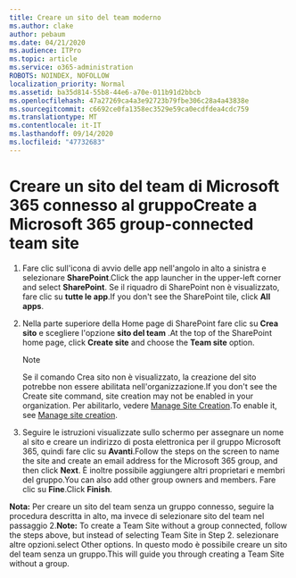 ```yaml
---
title: Creare un sito del team moderno
ms.author: clake
author: pebaum
ms.date: 04/21/2020
ms.audience: ITPro
ms.topic: article
ms.service: o365-administration
ROBOTS: NOINDEX, NOFOLLOW
localization_priority: Normal
ms.assetid: ba35d814-55b8-44e6-a70e-011b91d2bbcb
ms.openlocfilehash: 47a27269ca4a3e92723b79fbe306c28a4a43838e
ms.sourcegitcommit: c6692ce0fa1358ec3529e59ca0ecdfdea4cdc759
ms.translationtype: MT
ms.contentlocale: it-IT
ms.lasthandoff: 09/14/2020
ms.locfileid: "47732683"
---
```

# <a name="create-a-microsoft-365-group-connected-team-site"></a><span data-ttu-id="f4ad3-102">Creare un sito del team di Microsoft 365 connesso al gruppo</span><span class="sxs-lookup"><span data-stu-id="f4ad3-102">Create a Microsoft 365 group-connected team site</span></span>

1. <span data-ttu-id="f4ad3-103">Fare clic sull'icona di avvio delle app nell'angolo in alto a sinistra e selezionare **SharePoint**.</span><span class="sxs-lookup"><span data-stu-id="f4ad3-103">Click the app launcher in the upper-left corner and select **SharePoint**.</span></span> <span data-ttu-id="f4ad3-104">Se il riquadro di SharePoint non è visualizzato, fare clic su **tutte le app**.</span><span class="sxs-lookup"><span data-stu-id="f4ad3-104">If you don't see the SharePoint tile, click **All apps**.</span></span>
    
2. <span data-ttu-id="f4ad3-105">Nella parte superiore della Home page di SharePoint fare clic su **Crea sito** e scegliere l'opzione **sito del team** .</span><span class="sxs-lookup"><span data-stu-id="f4ad3-105">At the top of the SharePoint home page, click **Create site** and choose the **Team site** option.</span></span> 
    
    > [!NOTE]
    > <span data-ttu-id="f4ad3-106">Se il comando Crea sito non è visualizzato, la creazione del sito potrebbe non essere abilitata nell'organizzazione.</span><span class="sxs-lookup"><span data-stu-id="f4ad3-106">If you don't see the Create site command, site creation may not be enabled in your organization.</span></span> <span data-ttu-id="f4ad3-107">Per abilitarlo, vedere [Manage Site Creation](https://go.microsoft.com/fwlink/?linkid=2009644).</span><span class="sxs-lookup"><span data-stu-id="f4ad3-107">To enable it, see [Manage site creation](https://go.microsoft.com/fwlink/?linkid=2009644).</span></span> 
  
3. <span data-ttu-id="f4ad3-108">Seguire le istruzioni visualizzate sullo schermo per assegnare un nome al sito e creare un indirizzo di posta elettronica per il gruppo Microsoft 365, quindi fare clic su **Avanti**.</span><span class="sxs-lookup"><span data-stu-id="f4ad3-108">Follow the steps on the screen to name the site and create an email address for the Microsoft 365 group, and then click **Next**.</span></span> <span data-ttu-id="f4ad3-109">È inoltre possibile aggiungere altri proprietari e membri del gruppo.</span><span class="sxs-lookup"><span data-stu-id="f4ad3-109">You can also add other group owners and members.</span></span> <span data-ttu-id="f4ad3-110">Fare clic su **Fine**.</span><span class="sxs-lookup"><span data-stu-id="f4ad3-110">Click **Finish**.</span></span>
  
 <span data-ttu-id="f4ad3-111">**Nota:** Per creare un sito del team senza un gruppo connesso, seguire la procedura descritta in alto, ma invece di selezionare sito del team nel passaggio 2.</span><span class="sxs-lookup"><span data-stu-id="f4ad3-111">**Note:** To create a Team Site without a group connected, follow the steps above, but instead of selecting Team Site in Step 2.</span></span> <span data-ttu-id="f4ad3-112">selezionare altre opzioni.</span><span class="sxs-lookup"><span data-stu-id="f4ad3-112">select Other options.</span></span> <span data-ttu-id="f4ad3-113">In questo modo è possibile creare un sito del team senza un gruppo.</span><span class="sxs-lookup"><span data-stu-id="f4ad3-113">This will guide you through creating a Team Site without a group.</span></span> 
    

